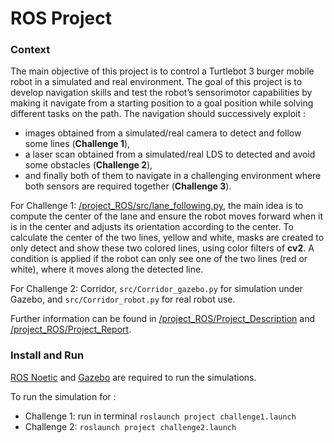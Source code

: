 # ROS Project

### Context

The main objective of this project is to control a Turtlebot 3 burger mobile robot in a simulated and real environment. The goal of this project is to develop navigation skills and test the robot’s sensorimotor capabilities by making it navigate from a starting position to a goal position while solving different tasks on the path.
The navigation should successively exploit :
* images obtained from a simulated/real camera to detect and follow some lines (**Challenge 1**), 
* a laser scan obtained from a simulated/real LDS to detected and avoid some obstacles (**Challenge 2**),
* and finally both of them to navigate in a challenging environment where both sensors are required together (**Challenge 3**).


For Challenge 1: [/project_ROS/src/lane_following.py](/project_ROS/src/lane_following.py), the main idea is to compute the center of the lane and ensure the robot moves forward when it is in the center and adjusts its orientation according to the center. To calculate the center of the two lines, yellow and white, masks are created to only detect and show these two colored lines, using color filters of **cv2**. A condition is applied if the robot can only see one of the two lines (red or white), where it moves along the detected line.

For Challenge 2: Corridor, `src/Corridor_gazebo.py` for simulation under Gazebo, and `src/Corridor_robot.py` for real robot use.

Further information can be found in [/project_ROS/Project_Description](/project_ROS/Project_Description.pdf) and [/project_ROS/Project_Report](/project_ROS/Project_Report.pdf).


### Install and Run

[ROS Noetic](http://wiki.ros.org/ROS/Installation) and [Gazebo](https://gazebosim.org/docs) are required to run the simulations.

To run the simulation for :
 * Challenge 1: run in terminal `roslaunch project challenge1.launch`
 * Challenge 2: `roslaunch project challenge2.launch`




